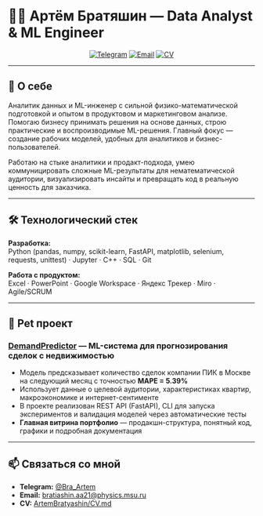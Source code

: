 # 👨‍💻 Артём Братяшин — Data Analyst & ML Engineer

<p align="center">
  <a href="https://t.me/Bra_Artem"><img src="https://img.shields.io/badge/Telegram-@Bra__Artem-2CA5E0?style=flat-square&logo=telegram&logoColor=white" alt="Telegram"/></a>
  <a href="mailto:bratiashin.aa21@physics.msu.ru"><img src="https://img.shields.io/badge/Email-bratiashin.aa21@physics.msu.ru-D14836?style=flat-square&logo=gmail&logoColor=white" alt="Email"/></a>
  <a href="https://github.com/ArtemBratyashin/ArtemBratyashin/blob/main/CV.md"><img src="https://img.shields.io/badge/CV-Резюме-success?style=flat-square" alt="CV"/></a>
</p>

---

## 📌 О себе

Аналитик данных и ML-инженер с сильной физико-математической подготовкой и опытом в продуктовом и маркетинговом анализе. Помогаю бизнесу принимать решения на основе данных, строю практические и воспроизводимые ML-решения. Главный фокус — создание рабочих моделей, удобных для аналитиков и бизнес-пользователей.

Работаю на стыке аналитики и продакт-подхода, умею коммуницировать сложные ML-результаты для нематематической аудитории, визуализировать инсайты и превращать код в реальную ценность для заказчика.

---

## 🛠️ Технологический стек

**Разработка:**  
Python (pandas, numpy, scikit-learn, FastAPI, matplotlib, selenium, requests, unittest) · Jupyter · C++ · SQL · Git

**Работа с продуктом:**  
Excel · PowerPoint · Google Workspace · Яндекс Трекер · Miro · Agile/SCRUM

---

## 🚀 Pet проект

### [DemandPredictor](https://github.com/ArtemBratyashin/DemandPredictor) — ML-система для прогнозирования сделок с недвижимостью

- Модель предсказывает количество сделок компании ПИК в Москве на следующий месяц с точностью **MAPE = 5.39%**
- Использует данные о целевой аудитории, характеристиках квартир, макроэкономике и интернет-сентименте
- В проекте реализован REST API (FastAPI), CLI для запуска экспериментов и валидация моделей через автоматические тесты
- **Главная витрина портфолио** — продакшн-структура, понятный код, графики и подробная документация

---

## 📫 Связаться со мной

- **Telegram:** [@Bra_Artem](https://t.me/Bra_Artem)
- **Email:** [bratiashin.aa21@physics.msu.ru](mailto:bratiashin.aa21@physics.msu.ru)
- **CV:** [ArtemBratyashin/CV.md](https://github.com/ArtemBratyashin/ArtemBratyashin/blob/main/CV.md)
